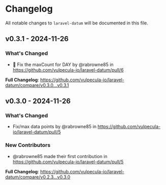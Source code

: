 # Changelog

All notable changes to `laravel-datum` will be documented in this file.

## v0.3.1 - 2024-11-26

### What's Changed

* 🐞 Fix the maxCount for DAY by @rabrowne85 in https://github.com/vulpecula-io/laravel-datum/pull/6

**Full Changelog**: https://github.com/vulpecula-io/laravel-datum/compare/v0.3.0...v0.3.1

## v0.3.0 - 2024-11-26

### What's Changed

* Fix/max data points by @rabrowne85 in https://github.com/vulpecula-io/laravel-datum/pull/5

### New Contributors

* @rabrowne85 made their first contribution in https://github.com/vulpecula-io/laravel-datum/pull/5

**Full Changelog**: https://github.com/vulpecula-io/laravel-datum/compare/v0.2.3...v0.3.0
